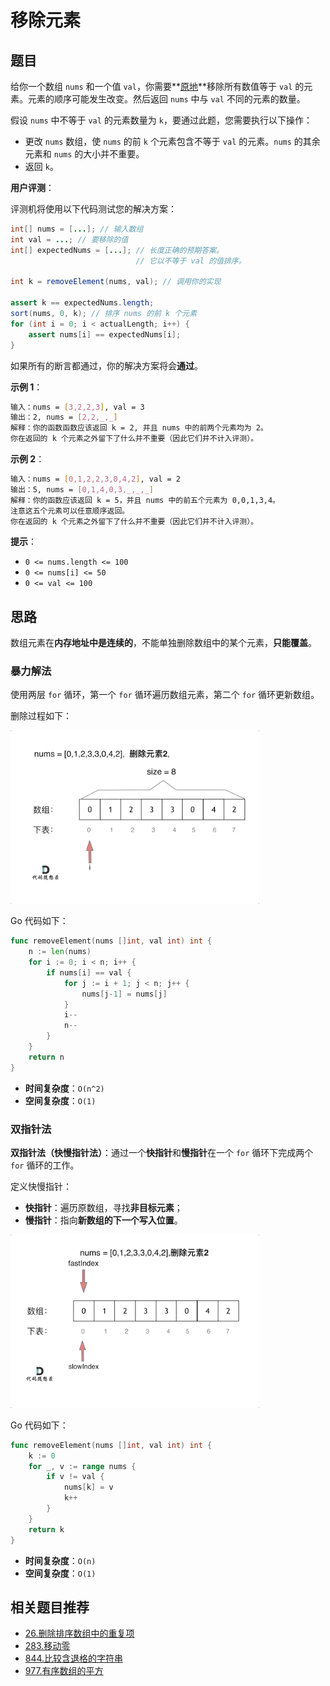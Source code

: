 # 移除元素

## 题目

给你一个数组 `nums` 和一个值 `val`，你需要**[原地](https://baike.baidu.com/item/原地算法)**移除所有数值等于 `val` 的元素。元素的顺序可能发生改变。然后返回 `nums` 中与 `val` 不同的元素的数量。

假设 `nums` 中不等于 `val` 的元素数量为 `k`，要通过此题，您需要执行以下操作：

- 更改 `nums` 数组，使 `nums` 的前 `k` 个元素包含不等于 `val` 的元素。`nums` 的其余元素和 `nums` 的大小并不重要。
- 返回 `k`。

**用户评测**：

评测机将使用以下代码测试您的解决方案：

```java
int[] nums = [...]; // 输入数组
int val = ...; // 要移除的值
int[] expectedNums = [...]; // 长度正确的预期答案。
                            // 它以不等于 val 的值排序。

int k = removeElement(nums, val); // 调用你的实现

assert k == expectedNums.length;
sort(nums, 0, k); // 排序 nums 的前 k 个元素
for (int i = 0; i < actualLength; i++) {
    assert nums[i] == expectedNums[i];
}
```

如果所有的断言都通过，你的解决方案将会**通过**。

**示例 1**：

```sh
输入：nums = [3,2,2,3], val = 3
输出：2, nums = [2,2,_,_]
解释：你的函数函数应该返回 k = 2, 并且 nums 中的前两个元素均为 2。
你在返回的 k 个元素之外留下了什么并不重要（因此它们并不计入评测）。
```

**示例 2**：

```sh
输入：nums = [0,1,2,2,3,0,4,2], val = 2
输出：5, nums = [0,1,4,0,3,_,_,_]
解释：你的函数应该返回 k = 5，并且 nums 中的前五个元素为 0,0,1,3,4。
注意这五个元素可以任意顺序返回。
你在返回的 k 个元素之外留下了什么并不重要（因此它们并不计入评测）。
```

 **提示**：

- `0 <= nums.length <= 100`
- `0 <= nums[i] <= 50`
- `0 <= val <= 100`

## 思路

数组元素在**内存地址中是连续的**，不能单独删除数组中的某个元素，**只能覆盖**。

### 暴力解法

使用两层 `for` 循环，第一个 `for` 循环遍历数组元素，第二个 `for` 循环更新数组。

删除过程如下：

<img src="../../images/image-202510131254.gif" style="zoom:80%;" />

Go 代码如下：

```go
func removeElement(nums []int, val int) int {
	n := len(nums)
	for i := 0; i < n; i++ {
		if nums[i] == val {
			for j := i + 1; j < n; j++ {
				nums[j-1] = nums[j]
			}
			i--
			n--
		}
	}
	return n
}
```

- **时间复杂度**：`O(n^2)`
- **空间复杂度**：`O(1)`

### 双指针法

**双指针法（快慢指针法）**：通过一个**快指针**和**慢指针**在一个 `for` 循环下完成两个 `for` 循环的工作。

定义快慢指针：

- **快指针**：遍历原数组，寻找**非目标元素**；  
- **慢指针**：指向**新数组的下一个写入位置**。

<img src="../../images/image-202510131307.gif" style="zoom:80%;" />

Go 代码如下：

```go
func removeElement(nums []int, val int) int {
	k := 0
	for _, v := range nums {
		if v != val {
			nums[k] = v
			k++
		}
	}
	return k
}
```

- **时间复杂度**：`O(n)`
- **空间复杂度**：`O(1)`

## 相关题目推荐

- [26.删除排序数组中的重复项](https://leetcode.cn/problems/remove-duplicates-from-sorted-array/)
- [283.移动零](https://leetcode.cn/problems/move-zeroes/)
- [844.比较含退格的字符串](https://leetcode.cn/problems/backspace-string-compare/)
- [977.有序数组的平方](https://leetcode.cn/problems/squares-of-a-sorted-array/)